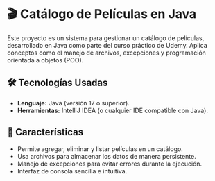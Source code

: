 # 🎬 Catálogo de Películas en Java  

Este proyecto es un sistema para gestionar un catálogo de películas, desarrollado en Java como parte del curso práctico de Udemy. Aplica conceptos como el manejo de archivos, excepciones y programación orientada a objetos (POO).  

## 🛠️ **Tecnologías Usadas**  
- **Lenguaje:** Java (versión 17 o superior).  
- **Herramientas:** IntelliJ IDEA (o cualquier IDE compatible con Java).  

## 🧩 **Características**  
- Permite agregar, eliminar y listar películas en un catálogo.  
- Usa archivos para almacenar los datos de manera persistente.  
- Manejo de excepciones para evitar errores durante la ejecución.  
- Interfaz de consola sencilla e intuitiva.  

